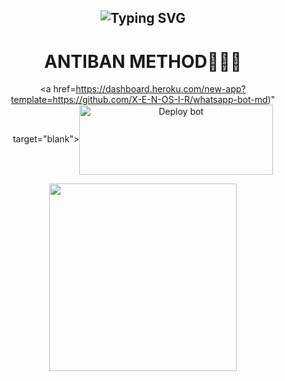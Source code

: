 <div align="center">
 
 ## ![Typing SVG](https://readme-typing-svg.herokuapp.com?font=Rockstar-ExtraBold&color=FF0000&lines=WELCOME+TO+LYFE+BOT+ANTIBAN+REPO.;CREATED+BY+TBZ+XENO+XER🌚👀;DONT+FORK+THE+REPO😮‍💨🌼+🤍🤍🤍🤍🤍🤍🤍JUST+CLICK+ON+DEPOLY+TO+HEROKUENJOY🤍🖐🏻+🖤TERMINATOR+BROTHERZ+OFFICIAL🖤)
# ANTIBAN METHOD🍄🖐🏻
<a href=https://dashboard.heroku.com/new-app?template=https://github.com/X-E-N-OS-I-R/whatsapp-bot-md)" target="blank"><img align="center" src="https://i.imgur.com/6rs61MY.png" alt="Deploy bot" height="112" width="310" /></a>

<p align="center">
  <a href="https://wa.me/918136810956">
    <img height="300" src="https://i.imgur.com/ymT4Ass.jpeg">
  </a>
</p>






